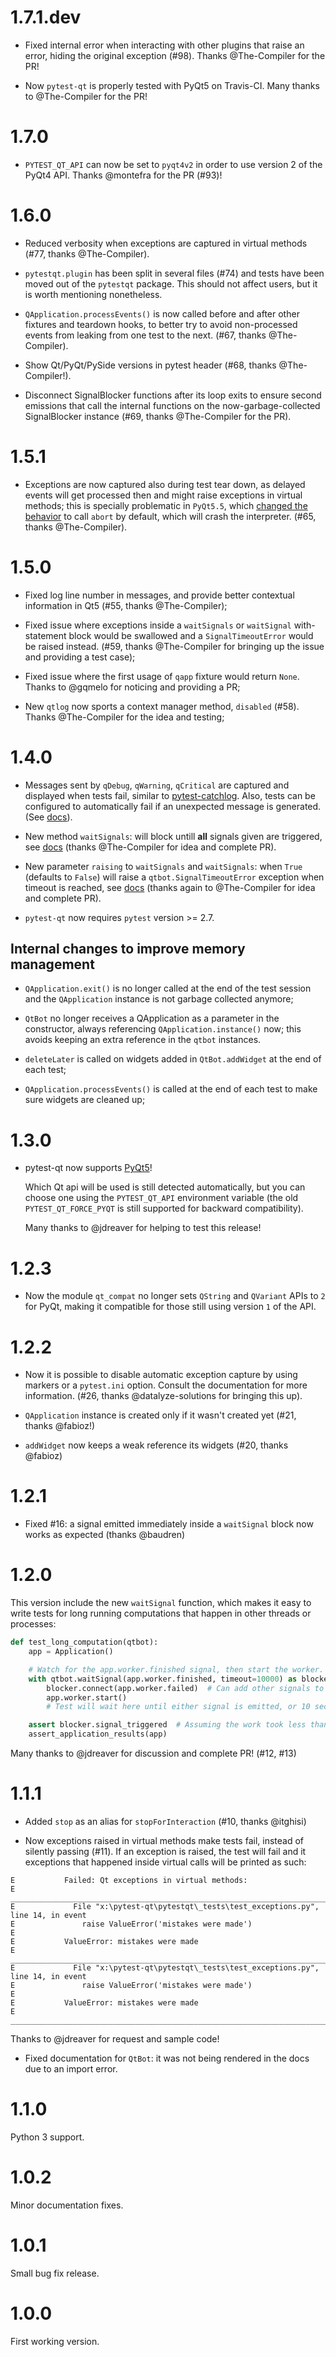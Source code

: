 # 1.7.1.dev #

- Fixed internal error when interacting with other plugins that raise an error,
  hiding the original exception (#98). Thanks @The-Compiler for the PR!
  
- Now `pytest-qt` is properly tested with PyQt5 on Travis-CI. Many thanks
  to @The-Compiler for the PR!

# 1.7.0 #

- `PYTEST_QT_API` can now be set to `pyqt4v2` in order to use version 2 of the 
  PyQt4 API. Thanks @montefra for the PR (#93)!

# 1.6.0 #

- Reduced verbosity when exceptions are captured in virtual methods
  (#77, thanks @The-Compiler).
  
- `pytestqt.plugin` has been split in several files (#74) and tests have been
  moved out of the `pytestqt` package. This should not affect users, but it
  is worth mentioning nonetheless.

- `QApplication.processEvents()` is now called before and after other fixtures
  and teardown hooks, to better try to avoid non-processed events from leaking 
  from one test to the next. (#67, thanks @The-Compiler). 

- Show Qt/PyQt/PySide versions in pytest header (#68, thanks @The-Compiler!).

- Disconnect SignalBlocker functions after its loop exits to ensure second
  emissions that call the internal functions on the now-garbage-collected 
  SignalBlocker instance (#69, thanks @The-Compiler for the PR).

# 1.5.1 #

- Exceptions are now captured also during test tear down, as delayed events will 
  get processed then and might raise exceptions in virtual methods; 
  this is specially problematic in `PyQt5.5`, which 
  [changed the behavior](http://pyqt.sourceforge.net/Docs/PyQt5/incompatibilities.html#pyqt-v5-5) 
  to call `abort` by default, which will crash the interpreter. 
  (#65, thanks @The-Compiler).

# 1.5.0 #

- Fixed log line number in messages, and provide better contextual information 
  in Qt5 (#55, thanks @The-Compiler);
  
- Fixed issue where exceptions inside a `waitSignals` or `waitSignal` 
  with-statement block would be swallowed and a `SignalTimeoutError` would be 
  raised instead. (#59, thanks @The-Compiler for bringing up the issue and 
  providing a test case);
  
- Fixed issue where the first usage of `qapp` fixture would return `None`. 
  Thanks to @gqmelo for noticing and providing a PR;
- New `qtlog` now sports a context manager method, `disabled` (#58). 
  Thanks @The-Compiler for the idea and testing;

# 1.4.0 #

- Messages sent by `qDebug`, `qWarning`, `qCritical` are captured and displayed 
  when tests fail, similar to 
  [pytest-catchlog](https://pypi.python.org/pypi/pytest-catchlog). Also, tests 
  can be configured to automatically fail if an unexpected message is generated. 
  (See [docs](http://pytest-qt.readthedocs.org/en/latest/logging.html)).
  
- New method `waitSignals`: will block untill **all** signals given are 
  triggered, see [docs](http://pytest-qt.readthedocs.org/en/master/signals.html)
  (thanks @The-Compiler for idea and  complete PR).
- New parameter `raising` to `waitSignals` and `waitSignals`: when `True` 
  (defaults to `False`) will raise a `qtbot.SignalTimeoutError` exception when 
  timeout is reached, see 
  [docs](http://pytest-qt.readthedocs.org/en/master/signals.html) 
  (thanks again to @The-Compiler for idea and complete PR).
  
- `pytest-qt` now requires `pytest` version >= 2.7.

## Internal changes to improve memory management ##

- `QApplication.exit()` is no longer called at the end of the test session 
  and the `QApplication` instance is not garbage collected anymore;
- `QtBot` no longer receives a QApplication as a parameter in the 
  constructor, always referencing `QApplication.instance()` now; this avoids 
  keeping an extra reference in the `qtbot` instances.
- `deleteLater` is called on widgets added in `QtBot.addWidget` at the end 
  of each test;
  
- `QApplication.processEvents()` is called at the end of each test to 
  make sure widgets are cleaned up;

# 1.3.0 #

- pytest-qt now supports [PyQt5](http://pyqt.sourceforge.net/Docs/PyQt5/introduction.html)!

  Which Qt api will be used is still detected automatically, but you can choose one using the `PYTEST_QT_API` environment variable (the old `PYTEST_QT_FORCE_PYQT` is still supported for backward compatibility).

  Many thanks to @jdreaver for helping to test this release!

# 1.2.3 #

- Now the module `qt_compat` no longer sets `QString` and `QVariant` APIs to 
  `2` for PyQt, making it compatible for those still using version `1` of the 
  API.
 
# 1.2.2 #

- Now it is possible to disable automatic exception capture by using markers or 
  a `pytest.ini` option. Consult the documentation for more information. 
  (#26, thanks @datalyze-solutions for bringing this up).
  
- `QApplication` instance is created only if it wasn't created yet 
  (#21, thanks @fabioz!)

- `addWidget` now keeps a weak reference its widgets (#20, thanks @fabioz)

# 1.2.1 #

- Fixed #16: a signal emitted immediately inside a `waitSignal` block now 
works as expected (thanks @baudren)

# 1.2.0 #

This version include the new `waitSignal` function, which makes it easy 
to write tests for long running computations that happen in other threads 
or processes:

```python
def test_long_computation(qtbot):
    app = Application()

    # Watch for the app.worker.finished signal, then start the worker.
    with qtbot.waitSignal(app.worker.finished, timeout=10000) as blocker:
        blocker.connect(app.worker.failed)  # Can add other signals to blocker
        app.worker.start()
        # Test will wait here until either signal is emitted, or 10 seconds has elapsed

    assert blocker.signal_triggered  # Assuming the work took less than 10 seconds
    assert_application_results(app)
``` 

Many thanks to @jdreaver for discussion and complete PR! (#12, #13)

# 1.1.1 #

- Added `stop` as an alias for `stopForInteraction` (#10, thanks @itghisi)

- Now exceptions raised in virtual methods make tests fail, instead of silently 
passing (#11). If an exception is raised, the test will fail and it exceptions 
that happened inside virtual calls will be printed as such:

```
E           Failed: Qt exceptions in virtual methods:
E           ________________________________________________________________________________
E             File "x:\pytest-qt\pytestqt\_tests\test_exceptions.py", line 14, in event
E               raise ValueError('mistakes were made')
E
E           ValueError: mistakes were made
E           ________________________________________________________________________________
E             File "x:\pytest-qt\pytestqt\_tests\test_exceptions.py", line 14, in event
E               raise ValueError('mistakes were made')
E
E           ValueError: mistakes were made
E           ________________________________________________________________________________
```

  Thanks to @jdreaver for request and sample code!

- Fixed documentation for `QtBot`: it was not being rendered in the 
  docs due to an import error.

# 1.1.0 #

Python 3 support.

# 1.0.2 #

Minor documentation fixes.

# 1.0.1 #

Small bug fix release.

# 1.0.0 #

First working version.
